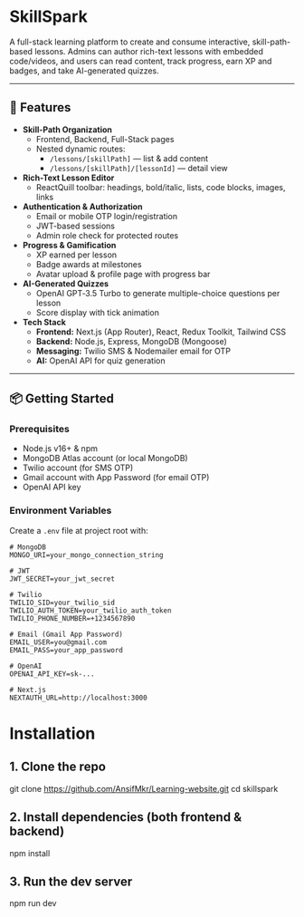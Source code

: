 # SkillSpark

A full-stack learning platform to create and consume interactive, skill-path-based lessons. Admins can author rich-text lessons with embedded code/videos, and users can read content, track progress, earn XP and badges, and take AI-generated quizzes.

---

## 🚀 Features

- **Skill-Path Organization**  
  - Frontend, Backend, Full-Stack pages  
  - Nested dynamic routes:  
    - `/lessons/[skillPath]` — list & add content  
    - `/lessons/[skillPath]/[lessonId]` — detail view  
- **Rich-Text Lesson Editor**  
  - ReactQuill toolbar: headings, bold/italic, lists, code blocks, images, links  
- **Authentication & Authorization**  
  - Email or mobile OTP login/registration  
  - JWT-based sessions  
  - Admin role check for protected routes  
- **Progress & Gamification**  
  - XP earned per lesson  
  - Badge awards at milestones  
  - Avatar upload & profile page with progress bar  
- **AI-Generated Quizzes**  
  - OpenAI GPT‐3.5 Turbo to generate multiple-choice questions per lesson  
  - Score display with tick animation  
- **Tech Stack**  
  - **Frontend:** Next.js (App Router), React, Redux Toolkit, Tailwind CSS  
  - **Backend:** Node.js, Express, MongoDB (Mongoose)  
  - **Messaging:** Twilio SMS & Nodemailer email for OTP  
  - **AI:** OpenAI API for quiz generation

---

## 📦 Getting Started

### Prerequisites

- Node.js v16+ & npm  
- MongoDB Atlas account (or local MongoDB)  
- Twilio account (for SMS OTP)  
- Gmail account with App Password (for email OTP)  
- OpenAI API key  

### Environment Variables

Create a `.env` file at project root with:

```dotenv
# MongoDB
MONGO_URI=your_mongo_connection_string

# JWT
JWT_SECRET=your_jwt_secret

# Twilio
TWILIO_SID=your_twilio_sid
TWILIO_AUTH_TOKEN=your_twilio_auth_token
TWILIO_PHONE_NUMBER=+1234567890

# Email (Gmail App Password)
EMAIL_USER=you@gmail.com
EMAIL_PASS=your_app_password

# OpenAI
OPENAI_API_KEY=sk-...

# Next.js
NEXTAUTH_URL=http://localhost:3000
```

# Installation
## 1. Clone the repo
git clone https://github.com/AnsifMkr/Learning-website.git
cd skillspark

## 2. Install dependencies (both frontend & backend)
npm install

## 3. Run the dev server
npm run dev
